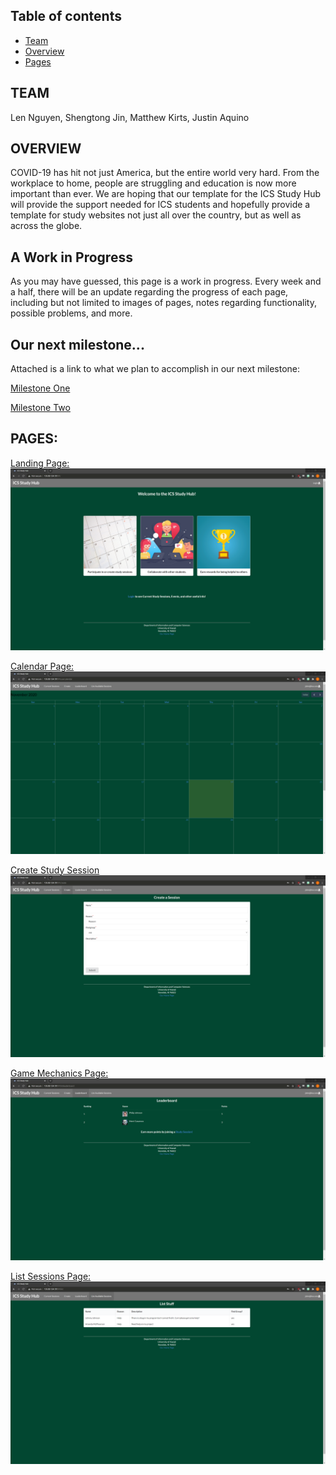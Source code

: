 ## Table of contents
* [Team](#testing)
* [Overview](#overview)
* [Pages](#pages)


## TEAM
Len Nguyen, Shengtong Jin, Matthew Kirts, Justin Aquino

## OVERVIEW
COVID-19 has hit not just America, but the entire world very hard. From the workplace to home, people are struggling and education is now more important than ever. We are hoping that our template for the ICS Study Hub will provide the support needed for ICS students and hopefully provide a template for study websites not just all over the country, but as well as across the globe.

## A Work in Progress
As you may have guessed, this page is a work in progress. Every week and a half, there will be an update regarding the progress of each page, including but not limited to images of pages, notes regarding functionality, possible problems, and more.

## Our next milestone...
Attached is a link to what we plan to accomplish in our next milestone:


[Milestone One](https://github.com/ics-study-hub/ics-study-hub/projects/1)


[Milestone Two](https://github.com/ics-study-hub/ics-study-hub/projects/2)

## PAGES:
[Landing Page:](http://159.89.134.191/#/)
![landing page deployed](images/M1/landing-page.png)

[Calendar Page:](http://159.89.134.191/#/usercalendar)
![calendar page mockup](images/M1/user-calendar.png)

[Create Study Session](http://159.89.134.191/#/create)
![create study session](images/M1/create-session.png)

[Game Mechanics Page:](http://159.89.134.191/#/leaderboard)
![game mechanics page mockup](images/M1/leaderboard.png)

[List Sessions Page:](http://159.89.134.191/#/list)
![list sessions mockup](images/M1/list-sessions.png)


